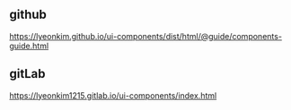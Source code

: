## github
https://lyeonkim.github.io/ui-components/dist/html/@guide/components-guide.html
## gitLab
https://lyeonkim1215.gitlab.io/ui-components/index.html
